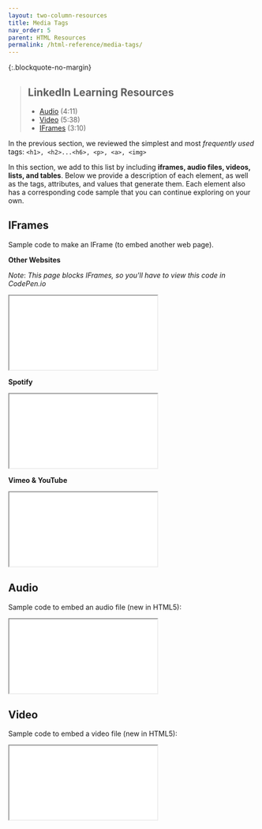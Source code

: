 ```yaml
---
layout: two-column-resources
title: Media Tags
nav_order: 5
parent: HTML Resources
permalink: /html-reference/media-tags/
---
```


{:.blockquote-no-margin}
> ## LinkedIn Learning Resources
>
> * <a href="https://www.linkedin.com/learning/html-essential-training-4/audio" target="_blank">Audio</a> (4:11)
> * <a href="https://www.linkedin.com/learning/html-essential-training-4/video" target="_blank">Video</a> (5:38)
> * <a href="https://www.linkedin.com/learning/html-essential-training-4/embedding-other-media-through-iframes" target="_blank">IFrames</a> (3:10)


In the previous section, we reviewed the simplest and most *frequently used* tags: `<h1>, <h2>...<h6>, <p>, <a>, <img>`

In this section, we add to this list by including **iframes, audio files, videos, lists, and tables**. Below we provide a description of each element, as well as the tags, attributes, and values that generate them. Each element also has a corresponding code sample that you can continue exploring on your own.

## IFrames
Sample code to make an IFrame (to embed another web page).

**Other Websites**

*Note*: *This page blocks IFrames, so you'll have to view this code in CodePen.io*
<iframe src="//codepen.io/vanwars/embed/dXyaRE/?theme-id=18654&default-tab=html,result" allowfullscreen="true" class="codepen-frame"></iframe>


**Spotify**
<iframe src="//codepen.io/vanwars/embed/YWGMLo/?theme-id=18654&default-tab=html,result" allowfullscreen="true" class="codepen-frame"></iframe>


**Vimeo & YouTube**
<iframe src="//codepen.io/vanwars/embed/mErgKd/?theme-id=18654&default-tab=html,result" allowfullscreen="true" class="codepen-frame"></iframe>

## Audio
Sample code to embed an audio file (new in HTML5):
<iframe src="//codepen.io/vanwars/embed/ezYxGr/?theme-id=18654&default-tab=html,result" allowfullscreen="true" class="codepen-frame"></iframe>

## Video
Sample code to embed a video file (new in HTML5):
<iframe src="//codepen.io/vanwars/embed/PzoVON/?theme-id=18654&default-tab=html,result" allowfullscreen="true" class="codepen-frame"></iframe>
